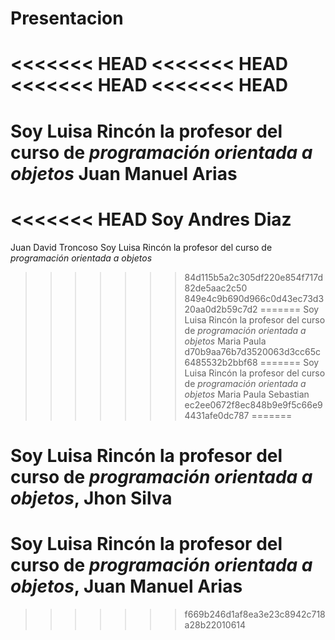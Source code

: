 # Presentacion
<<<<<<< HEAD
<<<<<<< HEAD
<<<<<<< HEAD
<<<<<<< HEAD
======
Soy Luisa Rincón la profesor del curso de *programación orientada a objetos* Juan Manuel Arias
=======

<<<<<<< HEAD
Soy Andres Diaz
=======
Juan David Troncoso Soy Luisa Rincón la profesor del curso de *programación orientada a objetos*
>>>>>>> 84d115b5a2c305df220e854f717d82de5aac2c50
>>>>>>> 849e4c9b690d966c0d43ec73d320aa0d2b59c7d2
=======
Soy Luisa Rincón la profesor del curso de *programación orientada a objetos* Maria Paula
>>>>>>> d70b9aa76b7d3520063d3cc65c6485532b2bbf68
=======
Soy Luisa Rincón la profesor del curso de *programación orientada a objetos* Maria Paula Sebastian
>>>>>>> ec2ee0672f8ec848b9e9f5c66e94431afe0dc787
=======

Soy Luisa Rincón la profesor del curso de *programación orientada a objetos*, Jhon Silva
======
Soy Luisa Rincón la profesor del curso de *programación orientada a objetos*, Juan Manuel Arias
======

>>>>>>> f669b246d1af8ea3e23c8942c718a28b22010614

